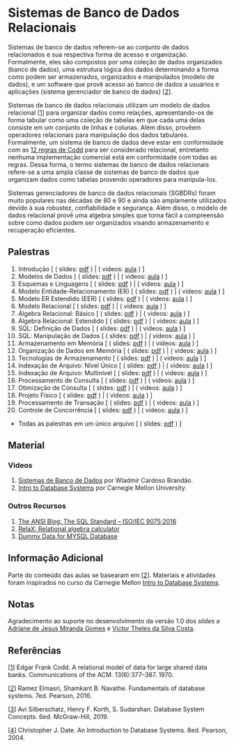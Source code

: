 # Sistemas de Banco de Dados Relacionais

Sistemas de banco de dados referem-se ao conjunto de dados relacionados e sua respectiva forma de acesso e organiza&ccedil;&atilde;o. Formalmente, eles s&atilde;o compostos por uma cole&ccedil;&atilde;o de dados organizados (banco de dados), uma estrutura l&oacute;gica dos dados determinando a forma como podem ser armazenados, organizados e manipulados (modelo de dados), e um software que prov&ecirc; acesso ao banco de dados a usu&aacute;rios e aplica&ccedil;&otilde;es (sistema gerenciador de banco de dados) \[[2](#Elmasri-2016-BOOK)\].

Sistemas de banco de dados relacionais utilizam um modelo de dados relacional \[[1](#Codd-1970-CACM)\] para organizar dados como rela&ccedil;&otilde;es, apresentando-os de forma tabular como uma cole&ccedil;&atilde;o de tabelas em que cada uma delas consiste em um conjunto de linhas e colunas. Al&eacute;m disso, prov&ecirc;em operadores relacionais para manipula&ccedil;&atilde;o dos dados tabulares. Formalmente, um sistema de banco de dados deve estar em conformidade com as [12 regras de Codd](https://computing.derby.ac.uk/c/codds-twelve-rules/) para ser considerado relacional, entretanto nenhuma implementa&ccedil;&atilde;o comercial est&aacute; em conformidade com todas as regras. Dessa forma, o termo sistemas de banco de dados relacionais refere-se a uma ampla classe de sistemas de banco de dados que organizam dados como tabelas provendo operadores para manipula-los.

Sistemas gerenciadores de banco de dados relacionais (SGBDRs) foram muito populares nas d&eacute;cadas de 80 e 90 e ainda s&atilde;o amplamente utilizados devido &agrave; sua robustez, confiabilidade e seguran&ccedil;a. Al&eacute;m disso, o modelo de dados relacional prov&ecirc; uma algebra simples que torna f&aacute;cil a compreens&atilde;o sobre como dados podem ser organizados visando armazenamento e recupera&ccedil;&atilde;o eficientes.

## Palestras

1. Introdu&ccedil;&atilde;o \[ \( slides: [pdf](/slides/sld01.pdf) \) | \( videos: [aula](https://youtu.be/vmElmxU1Ha0) \) \]
1. Modelos de Dados \[ \( slides: [pdf](/slides/sld02.pdf) \) | \( videos: [aula](https://youtu.be/O1N7XbyOXzE) \) \]
1. Esquemas e Linguagens \[ \( slides: [pdf](/slides/sld03.pdf) \) | \( videos: [aula](https://youtu.be/MdO4B7RMHYg) \) \]
1. Modelo Entidade-Relacionamento (ER) \[ \( slides: [pdf](/slides/sld04.pdf) \) | \( videos: [aula](https://youtu.be/_y31cFi_ByY) \) \]
1. Modelo ER Estendido (EER) \[ \( slides: [pdf](/slides/sld05.pdf) \) | \( videos: [aula](https://youtu.be/JFw0D8zZBVs) \) \]
1. Modelo Relacional \[ \( slides: [pdf](/slides/sld06.pdf) \) | \( videos: [aula](https://youtu.be/yGH2k3PGMUw) \) \]
1. &Aacute;lgebra Relacional: B&aacute;sico \[ \( slides: [pdf](/slides/sld07.pdf) \) | \( videos: [aula](https://youtu.be/ldv6-lUa3DU) \) \]
1. &Aacute;lgebra Relacional: Estendido \[ \( slides: [pdf](/slides/sld08.pdf) \) | \( videos: [aula](https://youtu.be/h9tp7yjHwJU) \) \]
1. SQL: Defini&ccedil;&atilde;o de Dados \[ \( slides: [pdf](/slides/sld09.pdf) \) | \( videos: [aula](https://youtu.be/5zwxgDf84j8) \) \]
1. SQL: Manipula&ccedil;&atilde;o de Dados \[ \( slides: [pdf](/slides/sld10.pdf) \) | \( videos: [aula](https://youtu.be/XcxkF15Lc74) \) \]
1. Armazenamento em Mem&oacute;ria \[ \( slides: [pdf](/slides/sld11.pdf) \) | \( videos: [aula](https://youtu.be/ngtawusmfBg) \) \]
1. Organiza&ccedil;&atilde;o de Dados em Mem&oacute;ria \[ \( slides: [pdf](/slides/sld12.pdf) \) | \( videos: [aula](https://youtu.be/_rcM2m_5TuA) \) \]
1. Tecnologias de Armazenamento \[ \( slides: [pdf](/slides/sld13.pdf) \) | \( videos: [aula](https://youtu.be/QO09bUKU1fM) \) \]
1. Indexa&ccedil;&atilde;o de Arquivo: N&iacute;vel &Uacute;nico \[ \( slides: [pdf](/slides/sld14.pdf) \) | \( videos: [aula](https://youtu.be/cKU8zNz3jII) \) \]
1. Indexa&ccedil;&atilde;o de Arquivo: Multin&iacute;vel \[ \( slides: [pdf](/slides/sld15.pdf) \) | \( videos: [aula](https://youtu.be/dsCIdOKROnk) \) \]
1. Processamento de Consulta \[ \( slides: [pdf](/slides/sld16.pdf) \) | \( videos: [aula](https://youtu.be/8A7tWnoqyQo) \) \]
1. Otimiza&ccedil;&atilde;o de Consulta \[ \( slides: [pdf](/slides/sld17.pdf) \) | \( videos: [aula](https://youtu.be/UX-COHcoJ8s) \) \]
1. Projeto F&iacute;sico \[ \( slides: [pdf](/slides/sld18.pdf) \) | \( videos: [aula](https://youtu.be/x8Q0br-l3vo) \) \]
1. Processamento de Transa&ccedil;&atilde;o \[ \( slides: [pdf](/slides/sld19.pdf) \) | \( videos: [aula](https://youtu.be/uBpB83R7usE) \) \]
1. Controle de Concorr&ecirc;ncia \[ \( slides: [pdf](/slides/sld20.pdf) \) | \( videos: [aula](https://youtu.be/dScQNOxtiI8) \) \]

* Todas as palestras em um &uacute;nico arquivo \[ \( slides: [pdf](/slides/all.pdf) \) \]

## Material

### Videos

1. [Sistemas de Banco de Dados](https://www.youtube.com/playlist?list=PLP034C8cuSalyokDrWr1PWm99RNZt5vuC) por Wladmir Cardoso Brand&atilde;o.
1. [Intro to Database Systems](https://www.youtube.com/playlist?list=PLSE8ODhjZXjbohkNBWQs_otTrBTrjyohi) por Carnegie Mellon University.

### Outros Recursos

1. [The ANSI Blog: The SQL Standard – ISO/IEC 9075:2016](https://blog.ansi.org/?p=158690)
1. [RelaX: Relational algebra calculator](https://dbis-uibk.github.io/relax/)
1. [Dummy Data for MYSQL Database](http://filldb.info/)

## Informa&ccedil;&atilde;o Adicional

Parte do conte&uacute;do das aulas se basearam em \[[2](#Elmasri-2016-BOOK)\]. Materiais e atividades foram inspirados no curso da Carnegie Mellon [Intro to Database Systems](https://15445.courses.cs.cmu.edu/fall2019/).

## Notas

Agradecimento ao suporte no desenvolvimento da vers&atilde;o 1.0 dos *slides* a [Adriane de Jesus Miranda Gomes](https://www.linkedin.com/in/adrianegomes/) e [Victor Theles da Silva Costa](https://www.linkedin.com/in/victor-theles-silva-costa/).

## Refer&ecirc;ncias

<a name="Codd-1970-CACM"></a>\[[1][1]\] Edgar Frank Codd. A relational model of data for large shared data banks. Communications of the ACM. 13(6):377–387. 1970.

<a name="Elmasri-2016-BOOK"></a>\[[2][2]\] Ramez Elmasri, Shamkant B. Navathe. Fundamentals of database systems. 7ed. Pearson, 2016.

<a name="Silberschatz-2016-BOOK"></a>\[[3][3]\] Avi Silberschatz, Henry F. Korth, S. Sudarshan. Database System Concepts. 6ed. McGraw-Hill, 2019.

<a name="Date-2004-BOOK"></a>\[[4][4]\] Christopher J. Date. An Introduction to Database Systems. 8ed. Pearson, 2004.

[1]: https://doi.org/10.1145%2F362384.362685
[2]: https://www.pearson.com/us/higher-education/program/Elmasri-Fundamentals-of-Database-Systems-7th-Edition/PGM189052.html
[3]: https://www.db-book.com/db7/
[4]: https://www.pearson.com/us/higher-education/program/Date-An-Introduction-to-Database-Systems-8th-Edition/PGM274345.html
